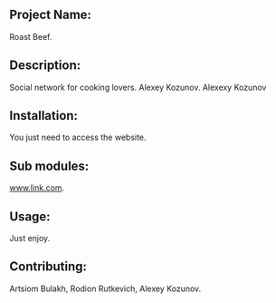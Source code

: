 ## Project Name: <br>
Roast Beef. <br>
## Description: <br>
Social network for cooking lovers. Alexey Kozunov. Alexexy Kozunov <br>
## Installation: <br>
You just need to access the website. <br>
## Sub modules: <br>
www.link.com. <br>
## Usage:
Just enjoy. <br>
## Contributing:
Artsiom Bulakh, Rodion Rutkevich, Alexey Kozunov. <br>
